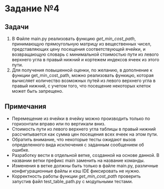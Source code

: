 # Задание №4  
## Задачи  
1. В Файле main.py реализовать функцию *get_min_cost_path*, принимающую 
прямоугольную матрицу из вещественных чисел, представляющих цену посещения 
соответствующей ячейки, и возвращающую словарь с минимальной стоимостью пути из 
левого верхнего угла в правый нижний и кортежем индексов ячеек из этого пути.
2. Для получения повышенной оценки, по желанию, в дополнение к функции 
get_min_cost_path, можно реализовать функицю, которая вычисляет количество 
возможных путей из левого верхнего угла в правый нижний, с учетом того, что 
посещение некоторых клеток может быть запрещено.  
## Примечания 
- Перемещение из ячейки в ячейку можно производить только по горизонтали вправо 
или по вертикали вниз.
- Стоимость пути из левого верхнего угла таблицы в правый нижний рассчитывается 
как сумма цен посещения всех ячеек на этом пути.
- Обратить внимание, что некоторые тесты ожидают вызов определенного вида 
исключения с заданным сообщением об ошибке.
- Разработку вести в отдельной ветке, созданной на основе данной. В названии 
ветки префикс main заменить на название команды.
- Изменения в ветке должны быть только в файле main.py, различные 
конфигурационные файлы и кэш IDE фиксировать не нужно.
- Корректность работы функции *get_min_cost_path* проверить запустив файл 
test_table_path.py с модульными тестами.